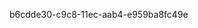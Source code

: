 



































































































b6cdde30-c9c8-11ec-aab4-e959ba8fc49e
